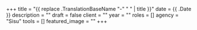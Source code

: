 +++
title = "{{ replace .TranslationBaseName "-" " " | title }}"
date = {{ .Date }}
description = ""
draft = false
client = ""
year = ""
roles = []
agency = "Sisu"
tools = []
featured_image = ""
+++
